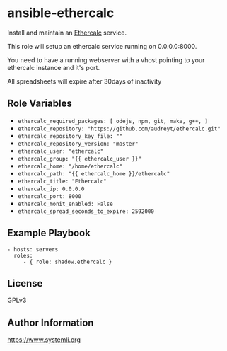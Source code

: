 ansible-ethercalc
===========================

Install and maintain an [Ethercalc](https://ethercalc.net/) service.

This role will setup an ethercalc service running on 0.0.0.0:8000.

You need to have a running webserver with a vhost pointing to your ethercalc instance and it's port. 

All spreadsheets will expire after 30days of inactivity

Role Variables
--------------

* `ethercalc_required_packages: [ odejs, npm, git, make, g++, ]`
* `ethercalc_repository: "https://github.com/audreyt/ethercalc.git"`
* `ethercalc_repository_key_file: ""`
* `ethercalc_repository_version: "master"`
* `ethercalc_user: "ethercalc"`
* `ethercalc_group: "{{ ethercalc_user }}"`
* `ethercalc_home: "/home/ethercalc"`
* `ethercalc_path: "{{ ethercalc_home }}/ethercalc"`
* `ethercalc_title: "Ethercalc"`
* `ethercalc_ip: 0.0.0.0`
* `ethercalc_port: 8000`
* `ethercalc_monit_enabled: False`
* `ethercalc_spread_seconds_to_expire: 2592000`


Example Playbook
----------------

    - hosts: servers
      roles:
         - { role: shadow.ethercalc }

License
-------

GPLv3

Author Information
------------------

https://www.systemli.org
